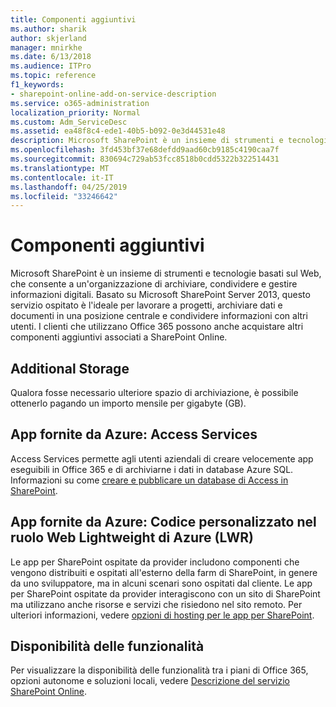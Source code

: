 ```yaml
---
title: Componenti aggiuntivi
ms.author: sharik
author: skjerland
manager: mnirkhe
ms.date: 6/13/2018
ms.audience: ITPro
ms.topic: reference
f1_keywords:
- sharepoint-online-add-on-service-description
ms.service: o365-administration
localization_priority: Normal
ms.custom: Adm_ServiceDesc
ms.assetid: ea48f8c4-ede1-40b5-b092-0e3d44531e48
description: Microsoft SharePoint è un insieme di strumenti e tecnologie basati sul Web, che consente a un'organizzazione di archiviare, condividere e gestire informazioni digitali. Basato su Microsoft SharePoint Server 2013, questo servizio ospitato è l'ideale per lavorare a progetti, archiviare dati e documenti in una posizione centrale e condividere informazioni con altri utenti. I clienti che utilizzano Office 365 possono anche acquistare altri componenti aggiuntivi associati a SharePoint Online.
ms.openlocfilehash: 3fd453bf37e68defdd9aad60cb9185c4190caa7f
ms.sourcegitcommit: 830694c729ab53fcc8518b0cdd5322b322514431
ms.translationtype: MT
ms.contentlocale: it-IT
ms.lasthandoff: 04/25/2019
ms.locfileid: "33246642"
---
```

# <a name="add-ons"></a>Componenti aggiuntivi

Microsoft SharePoint è un insieme di strumenti e tecnologie basati sul Web, che consente a un'organizzazione di archiviare, condividere e gestire informazioni digitali. Basato su Microsoft SharePoint Server 2013, questo servizio ospitato è l'ideale per lavorare a progetti, archiviare dati e documenti in una posizione centrale e condividere informazioni con altri utenti. I clienti che utilizzano Office 365 possono anche acquistare altri componenti aggiuntivi associati a SharePoint Online.
  
## <a name="additional-storage"></a>Additional Storage
<a name="bkmk_AdditionalStorage"> </a>

Qualora fosse necessario ulteriore spazio di archiviazione, è possibile ottenerlo pagando un importo mensile per gigabyte (GB).
  
## <a name="azure-provisioned-apps-access-services"></a>App fornite da Azure: Access Services
<a name="bkmk_AzureProvisionedAppsAccessServices"> </a>

Access Services permette agli utenti aziendali di creare velocemente app eseguibili in Office 365 e di archiviarne i dati in database Azure SQL. Informazioni su come [creare e pubblicare un database di Access in SharePoint](https://go.microsoft.com/fwlink/p/?LinkID=393754).
  
## <a name="azure-provisioned-apps-custom-code-in-azure-lightweight-web-role-lwr"></a>App fornite da Azure: Codice personalizzato nel ruolo Web Lightweight di Azure (LWR)
<a name="bkmk_AzureProvisionedAppsCustomCodeinAzureLWR"> </a>

Le app per SharePoint ospitate da provider includono componenti che vengono distribuiti e ospitati all'esterno della farm di SharePoint, in genere da uno sviluppatore, ma in alcuni scenari sono ospitati dal cliente. Le app per SharePoint ospitate da provider interagiscono con un sito di SharePoint ma utilizzano anche risorse e servizi che risiedono nel sito remoto. Per ulteriori informazioni, vedere [opzioni di hosting per le app per SharePoint](https://go.microsoft.com/fwlink/?LinkId=271314).
  
## <a name="feature-availability"></a>Disponibilità delle funzionalità
<a name="bkmk_AzureProvisionedAppsCustomCodeinAzureLWR"> </a>

Per visualizzare la disponibilità delle funzionalità tra i piani di Office 365, opzioni autonome e soluzioni locali, vedere [Descrizione del servizio SharePoint Online](sharepoint-online-service-description.md).
  

